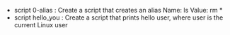 - script 0-alias : Create a script that creates an alias  Name: ls Value: rm *
- script  hello_you : Create a script that prints hello user, where user is the current Linux user
